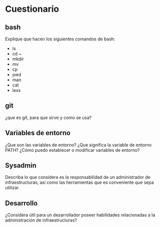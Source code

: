 # Cuestionario

## bash

Explique que hacen los siguientes comandos de bash:

- ls
- cd ~
- mkdir
- mv
- cp
- pwd
- man
- cat
- less

## git

¿que es git, para que sirve y como se usa?

## Variables de entorno

¿Que son las variables de entorno?
¿Que significa la variable de entorno PATH?
¿Cómo puedo establecer o modificar variables de entorno?

## Sysadmin

Describa lo que considera es la responsabilidad de un administrador de infraestructuras, así como las herramientas que es conveniente que sepa utilizar.

## Desarrollo

¿Considera útil para un desarrollador poseer habilidades relacionadas a la administración de infraestructuras?
